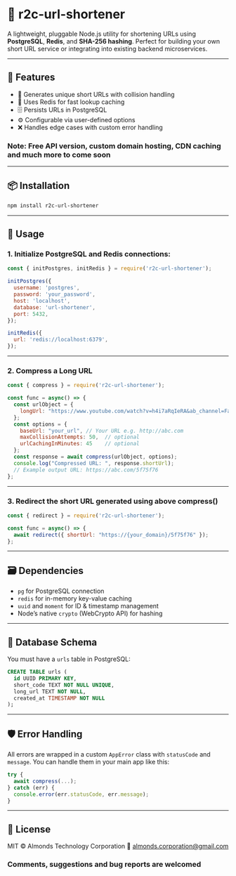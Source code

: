 # 🧩 r2c-url-shortener

A lightweight, pluggable Node.js utility for shortening URLs using **PostgreSQL**, **Redis**, and **SHA-256 hashing**. Perfect for building your own short URL service or integrating into existing backend microservices.

---

## 🚀 Features

- 🔗 Generates unique short URLs with collision handling
- 🧠 Uses Redis for fast lookup caching
- 🗄 Persists URLs in PostgreSQL
- ⚙️ Configurable via user-defined options
- ❌ Handles edge cases with custom error handling

### Note: Free API version, custom domain hosting, CDN caching and much more to come soon

---

## 📦 Installation

```bash
npm install r2c-url-shortener
```

---

## 🧰 Usage

### 1. Initialize PostgreSQL and Redis connections:

```js
const { initPostgres, initRedis } = require('r2c-url-shortener');

initPostgres({
  username: 'postgres',
  password: 'your_password',
  host: 'localhost',
  database: 'url-shortener',
  port: 5432,
});

initRedis({
  url: 'redis://localhost:6379',
});
```

---

### 2. Compress a Long URL

```js
const { compress } = require('r2c-url-shortener');

const func = async() => {
  const urlObject = {
    longUrl: "https://www.youtube.com/watch?v=h4i7aRqIeRA&ab_channel=FarawayVillage"
  };
  const options = {
    baseUrl: "your_url", // Your URL e.g. http://abc.com
    maxCollisionAttempts: 50,  // optional
    urlCachingInMinutes: 45    // optional
  };
  const response = await compress(urlObject, options);
  console.log("Compressed URL: ", response.shortUrl);
  // Example output URL: https://abc.com/5f75f76
};
```

---

### 3. Redirect the short URL generated using above compress()

```js
const { redirect } = require('r2c-url-shortener');

const func = async() => {
  await redirect({ shortUrl: "https://{your_domain}/5f75f76" });
};
```

---

## 🗃️ Dependencies

- `pg` for PostgreSQL connection
- `redis` for in-memory key-value caching
- `uuid` and `moment` for ID & timestamp management
- Node’s native `crypto` (WebCrypto API) for hashing

---

## 📁 Database Schema

You must have a `urls` table in PostgreSQL:

```sql
CREATE TABLE urls (
  id UUID PRIMARY KEY,
  short_code TEXT NOT NULL UNIQUE,
  long_url TEXT NOT NULL,
  created_at TIMESTAMP NOT NULL
);
```

---

## 🛡 Error Handling

All errors are wrapped in a custom `AppError` class with `statusCode` and `message`. You can handle them in your main app like this:

```js
try {
  await compress(...);
} catch (err) {
  console.error(err.statusCode, err.message);
}
```

---

## 📜 License

MIT © Almonds Technology Corporation
📧 almonds.corporation@gmail.com

### Comments, suggestions and bug reports are welcomed 
